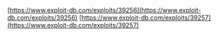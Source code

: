 [https://www.exploit-db.com/exploits/39256](https://www.exploit-db.com/exploits/39256)
[https://www.exploit-db.com/exploits/39257](https://www.exploit-db.com/exploits/39257)
